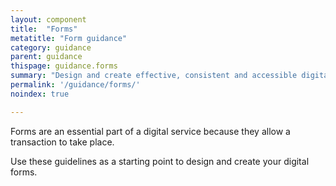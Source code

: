 ```yaml
---
layout: component
title:  "Forms"
metatitle: "Form guidance"
category: guidance
parent: guidance
thispage: guidance.forms
summary: "Design and create effective, consistent and accessible digital forms."
permalink: '/guidance/forms/'
noindex: true

---
```


Forms are an essential part of a digital service because they allow a transaction to take place.

Use these guidelines as a starting point to design and create your digital forms.
